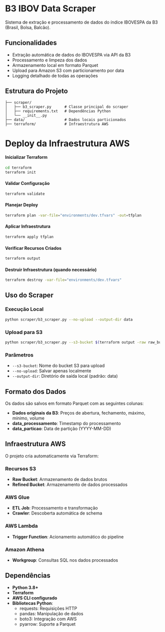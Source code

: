 # B3 IBOV Data Scraper

Sistema de extração e processamento de dados do índice IBOVESPA da B3 (Brasil, Bolsa, Balcão).

## Funcionalidades

- Extração automática de dados do IBOVESPA via API da B3
- Processamento e limpeza dos dados
- Armazenamento local em formato Parquet
- Upload para Amazon S3 com particionamento por data
- Logging detalhado de todas as operações

## Estrutura do Projeto

```
├── scraper/
│   ├── b3_scraper.py      # Classe principal do scraper
│   ├── requirements.txt   # Dependências Python
│   └── __init__.py
├── data/                  # Dados locais particionados
├── terraform/             # Infraestrutura AWS
```

# Deploy da Infraestrutura AWS

#### Inicializar Terraform
```bash
cd terraform
terraform init
```

#### Validar Configuração
```bash
terraform validate
```

#### Planejar Deploy
```bash
terraform plan -var-file="environments/dev.tfvars" -out=tfplan
```

#### Aplicar Infraestrutura
```bash
terraform apply tfplan
```

#### Verificar Recursos Criados
```bash
terraform output
```

#### Destruir Infraestrutura (quando necessário)
```bash
terraform destroy -var-file="environments/dev.tfvars"
```

## Uso do Scraper

### Execução Local
```bash
python scraper/b3_scraper.py --no-upload --output-dir data
```

### Upload para S3
```bash
python scraper/b3_scraper.py --s3-bucket $(terraform output -raw raw_bucket_name)
```

### Parâmetros

- `--s3-bucket`: Nome do bucket S3 para upload
- `--no-upload`: Salvar apenas localmente
- `--output-dir`: Diretório de saída local (padrão: data)

## Formato dos Dados

Os dados são salvos em formato Parquet com as seguintes colunas:

- **Dados originais da B3**: Preços de abertura, fechamento, máximo, mínimo, volume
- **data_processamento**: Timestamp do processamento
- **data_particao**: Data de partição (YYYY-MM-DD)

## Infraestrutura AWS

O projeto cria automaticamente via Terraform:

### Recursos S3
- **Raw Bucket**: Armazenamento de dados brutos
- **Refined Bucket**: Armazenamento de dados processados

### AWS Glue
- **ETL Job**: Processamento e transformação
- **Crawler**: Descoberta automática de schema

### AWS Lambda
- **Trigger Function**: Acionamento automático do pipeline

### Amazon Athena
- **Workgroup**: Consultas SQL nos dados processados

## Dependências

- **Python 3.8+**
- **Terraform**
- **AWS CLI configurado**
- **Bibliotecas Python**:
  - requests: Requisições HTTP
  - pandas: Manipulação de dados
  - boto3: Integração com AWS
  - pyarrow: Suporte a Parquet
